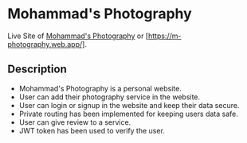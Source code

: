 # Mohammad's Photography

Live Site of [Mohammad's Photography](https://m-photography.web.app/) or [https://m-photography.web.app/].

## Description

* Mohammad's Photography is a personal website.
* User can add their photography service in the website.
* User can login or signup in the website and keep their data secure.
* Private routing has been implemented for keeping users data safe.
* User can give review to a service.
* JWT token has been used to verify the user. 